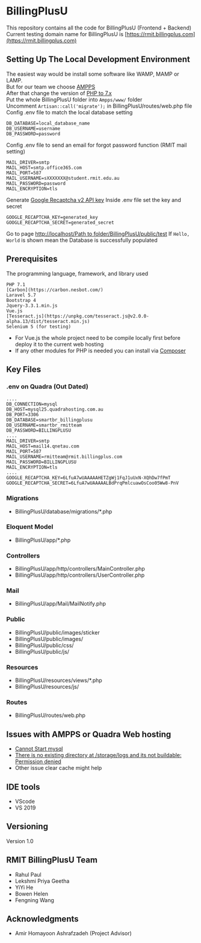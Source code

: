 # BillingPlusU
This repository contains all the code for BillingPlusU (Frontend + Backend)  
Current testing domain name for BillingPlusU is [https://rmit.billingplus.com](https://rmit.billingplus.com)  

## Setting Up The Local Development Environment
The easiest way would be install some software like WAMP, MAMP or LAMP.  
But for our team we choose [AMPPS](http://www.ampps.com/)  
After that change the version of [PHP to 7.x](https://www.ampps.com/wiki/How_to_change_php_version)  
Put the whole BillingPlusU folder into `Ampps/www/` folder  
Uncomment `Artisan::call('migrate');` in BillingPlusU/routes/web.php file  
Config .env file to match the local database setting
```
DB_DATABASE=local_database_name
DB_USERNAME=username
DB_PASSWORD=password
```
Config .env file to send an email for forgot password function (RMIT mail setting)
```
MAIL_DRIVER=smtp
MAIL_HOST=smtp.office365.com
MAIL_PORT=587
MAIL_USERNAME=sXXXXXXX@student.rmit.edu.au
MAIL_PASSWORD=password
MAIL_ENCRYPTION=tls
```
Generate [Google Recaptcha v2 API key](https://codeforgeek.com/google-recaptcha-tutorial/)
Inside .env file set the key and secret
```
GOOGLE_RECAPTCHA_KEY=generated_key
GOOGLE_RECAPTCHA_SECRET=generated_secret
```
Go to page [http://localhost/Path to folder/BillingPlusU/public/test](http://localhost)
If `Hello, World` is shown mean the Database is successfully populated


## Prerequisites
The programming language, framework, and library used
```
PHP 7.1
[Carbon](https://carbon.nesbot.com/)
Laravel 5.7
Bootstrap 4
Jquery-3.3.1.min.js
Vue.js
[Tesseract.js](https://unpkg.com/tesseract.js@v2.0.0-alpha.13/dist/tesseract.min.js)
Selenium 5 (for testing)
```
* For Vue.js the whole project need to be compile locally first before deploy it to the current web hosting
* If any other modules for PHP is needed you can install via [Composer](https://getcomposer.org/)


## Key Files
### .env on Quadra (Out Dated)
```
....
DB_CONNECTION=mysql
DB_HOST=mysql25.quadrahosting.com.au
DB_PORT=3306
DB_DATABASE=smartbr_billingplusu
DB_USERNAME=smartbr_rmitteam
DB_PASSWORD=BILLINGPLUSU
....
MAIL_DRIVER=smtp
MAIL_HOST=mail14.qnetau.com
MAIL_PORT=587
MAIL_USERNAME=rmitteam@rmit.billingplus.com
MAIL_PASSWORD=BILLINGPLUSU
MAIL_ENCRYPTION=tls
....
GOOGLE_RECAPTCHA_KEY=6LfuA7wUAAAAAHETZgWj1FqJ1uUxN-XQhDw7fPmT
GOOGLE_RECAPTCHA_SECRET=6LfuA7wUAAAAALBdPrqPmlcuawOsCoo05Ww8-PnV
```

### Migrations
* BillingPlusU/database/migrations/*.php

### Eloquent Model
* BillingPlusU/app/*.php

### Controllers
* BillingPlusU/app/http/controllers/MainController.php
* BillingPlusU/app/http/controllers/UserController.php

### Mail
* BillingPlusU/app/Mail/MailNotify.php

### Public
* BillingPlusU/public/images/sticker
* BillingPlusU/public/images/
* BillingPlusU/public/css/
* BillingPlusU/public/js/

### Resources
* BillingPlusU/resources/views/*.php
* BillingPlusU/resources/js/

### Routes
* BillingPlusU/routes/web.php

## Issues with AMPPS or Quadra Web hosting
* [Cannot Start mysql](https://gist.github.com/irazasyed/c516682e34068b14b55d#gistcomment-1833295)
* [There is no existing directory at /storage/logs and its not buildable: Permission denied](https://stackoverflow.com/a/53776826)
* Other issue clear cache might help

## IDE tools
* VScode
* VS 2019

## Versioning

Version 1.0

## RMIT BillingPlusU Team

* Rahul Paul 
* Lekshmi Priya Geetha
* YiYi He 
* Bowen Helen
* Fengning Wang



## Acknowledgments

* Amir Homayoon Ashrafzadeh (Project Advisor)
